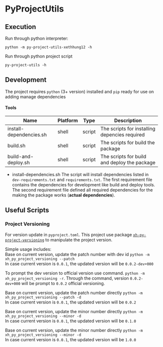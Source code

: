 # PyProjectUtils

## Execution
Run through python interpreter:
```shell
python -m py-project-utils-xethhung12 -h
```

Run through python project script
```shell
py-project-utils -h
```

## Development
The project requires `python` (3+ version) installed and `pip` ready for use on adding manage dependencies

#### Tools
|Name|Platform|Type|Description|
|---|---|---|---|
|install-dependencies.sh|shell|script| The scripts for installing depencies required|
|build.sh|shell|script| The scripts for build the package|
|build-and-deploy.sh|shell|script| The scripts for build and deploy the package|

* install-dependencies.sh
The script will install dependencies listed in `dev-requirements.txt` and `requirements.txt`. The first requirement file contains the dependencies for development like build and deploy tools. The second requirement file defined all required dependencies for the making the package works (**actual dependencies**).


## Useful Scripts
### Project Versioning
For version update in `pyproject.toml`.
This project use package [`xh-py-project-versioning`](https://github.com/xh-dev/xh-py-project-versioning) to manipulate the project version.

Simple usage includes:\
Base on current version, update the patch number with dev id
`python -m xh_py_project_versioning --patch` \
In case current version is `0.0.1`, the updated version will be `0.0.2-dev+000` 

To prompt the dev version to official version use command.
`python -m xh_py_project_versioning -r`.
Through the command, version `0.0.2-dev+000` will be prompt to `0.0.2` official versioning.

Base on current version, update the patch number directly
`python -m xh_py_project_versioning --patch -d` \
In case current version is `0.0.1`, the updated version will be `0.0.2` 

Base on current version, update the minor number directly
`python -m xh_py_project_versioning --minor -d` \
In case current version is `0.0.1`, the updated version will be `0.1.0` 

Base on current version, update the minor number directly
`python -m xh_py_project_versioning --minor -d` \
In case current version is `0.0.1`, the updated version will be `1.0.0` 